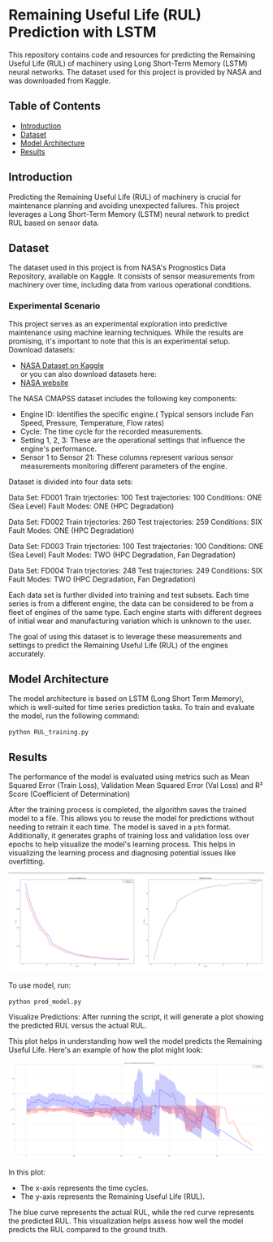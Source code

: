 # Remaining Useful Life (RUL) Prediction with LSTM

This repository contains code and resources for predicting the Remaining Useful Life (RUL) of machinery using Long Short-Term Memory (LSTM) neural networks. The dataset used for this project is provided by NASA and was downloaded from Kaggle.

## Table of Contents
- [Introduction](#introduction)
- [Dataset](#dataset)
- [Model Architecture](#model-architecture)
- [Results](#results)

## Introduction
Predicting the Remaining Useful Life (RUL) of machinery is crucial for maintenance planning and avoiding unexpected failures. This project leverages a Long Short-Term Memory (LSTM) neural network to predict RUL based on sensor data.

## Dataset
The dataset used in this project is from NASA's Prognostics Data Repository, available on Kaggle. It consists of sensor measurements from machinery over time, including data from various operational conditions.

### Experimental Scenario

This project serves as an experimental exploration into predictive maintenance using machine learning techniques. While the results are promising, it's important to note that this is an experimental setup. Download datasets:

- [NASA Dataset on Kaggle](https://www.kaggle.com/datasets/behrad3d/nasa-cmaps)  
or you can also download datasets here:
- [NASA website](https://www.nasa.gov/intelligent-systems-division/discovery-and-systems-health/pcoe/pcoe-data-set-repository/)

The NASA CMAPSS dataset includes the following key components:

- Engine ID: Identifies the specific engine.( Typical sensors include Fan Speed, Pressure, Temperature, Flow rates)
- Cycle: The time cycle for the recorded measurements.
- Setting 1, 2, 3: These are the operational settings that influence the engine's performance.
- Sensor 1 to Sensor 21: These columns represent various sensor measurements monitoring different parameters of the engine.

Dataset is divided into four data sets:

Data Set: FD001
Train trjectories: 100
Test trajectories: 100
Conditions: ONE (Sea Level)
Fault Modes: ONE (HPC Degradation)

Data Set: FD002
Train trjectories: 260
Test trajectories: 259
Conditions: SIX 
Fault Modes: ONE (HPC Degradation)

Data Set: FD003
Train trjectories: 100
Test trajectories: 100
Conditions: ONE (Sea Level)
Fault Modes: TWO (HPC Degradation, Fan Degradation)

Data Set: FD004
Train trjectories: 248
Test trajectories: 249
Conditions: SIX 
Fault Modes: TWO (HPC Degradation, Fan Degradation)

 Each data set is further divided into training and test subsets. Each time series is from a different engine, the data can be considered to be from a fleet of engines of the same type. Each engine starts with different degrees of initial wear and manufacturing variation which is unknown to the user.


The goal of using this dataset is to leverage these measurements and settings to predict the Remaining Useful Life (RUL) of the engines accurately.

## Model Architecture
The model architecture is based on LSTM (Long Short Term Memory), which is well-suited for time series prediction tasks. 
To train and evaluate the model, run the following command:

`python RUL_training.py`

## Results

The performance of the model is evaluated using metrics such as Mean Squared Error (Train Loss), Validation Mean Squared Error (Val Loss) and R² Score (Coefficient of Determination)

After the training process is completed, the algorithm saves the trained model to a file. This allows you to reuse the model for predictions without needing to retrain it each time. The model is saved in a `pth` format. Additionally, it generates graphs of training loss and validation loss over epochs to help visualize the model's learning process. This helps in visualizing the learning process and diagnosing potential issues like overfitting.

![](Val_R2.png)

To use model, run:

`python pred_model.py`

Visualize Predictions: After running the script, it will generate a plot showing the predicted RUL versus the actual RUL. 

This plot helps in understanding how well the model predicts the Remaining Useful Life.
Here's an example of how the plot might look:

![](RUL.png)

In this plot:

- The x-axis represents the time cycles.
- The y-axis represents the Remaining Useful Life (RUL).

The blue curve represents the actual RUL, while the red curve represents the predicted RUL. This visualization helps assess how well the model predicts the RUL compared to the ground truth.











